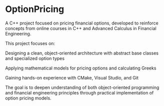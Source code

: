 # OptionPricing

A C++ project focused on pricing financial options, developed to reinforce concepts from online courses in C++ and Advanced Calculus in Financial Engineering.

This project focuses on:

Designing a clean, object-oriented architecture with abstract base classes and specialized option types

Applying mathematical models for pricing options and calculating Greeks

Gaining hands-on experience with CMake, Visual Studio, and Git

The goal is to deepen understanding of both object-oriented programming and financial engineering principles through practical implementation of option pricing models.
